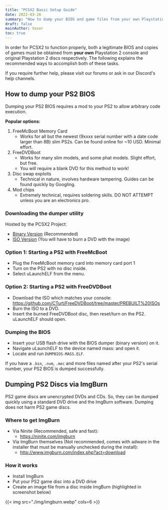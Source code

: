 ```yaml
---
title: "PCSX2 Basic Setup Guide"
date: 2022-03-26
summary: "How to dump your BIOS and game files from your own Playstation 2 console and game discs"
draft: false
mainAuthor: Vaser
toc: true
---
```


In order for PCSX2 to function properly, both a legitimate BIOS and copies of games must be obtained from **your own** Playstation 2 console and original Playstation 2 discs respectively.  The following explains the recommended ways to accomplish both of these tasks.

If you require further help, please visit our forums or ask in our Discord's help channels.

## How to dump your PS2 BIOS

Dumping your PS2 BIOS requires a mod to your PS2 to allow arbitrary code execution.

**Popular options:**

1. FreeMcBoot Memory Card
    - Works for all but the newest (9xxxx serial number with a date code larger than 8B) slim PS2s. Can be found online for ~10 USD. Minimal effort.
2. FreeDVDBoot
    - Works for many slim models, and some phat models. Slight effort, but free.
    - You will require a blank DVD for this method to work!
3. Disc swap exploits
    - Technical in nature, involves hardware tampering. Guides can be found quickly by Googling.
4. Mod chips
    - Extremely technical, requires soldering skills. DO NOT ATTEMPT unless you are an electronics pro.

### Downloading the dumper utility

Hosted by the PCSX2 Project:
- [Binary Version](https://github.com/PCSX2/tools/releases/download/bios-dumper%2Fv2/PS2dumperV2_bin.7z) (Recommended)
- [ISO Version](https://github.com/PCSX2/tools/releases/download/bios-dumper%2Fv2/PS2dumperV2_iso.7z) (You will have to burn a DVD with the image)

### Option 1: Starting a PS2 with FreeMcBoot

- Plug the FreeMcBoot memory card into memory card port 1
- Turn on the PS2 with no disc inside.
- Select uLaunchELF from the menu.

### Option 2: Starting a PS2 with FreeDVDBoot

- Download the ISO which matches your console: https://github.com/CTurt/FreeDVDBoot/tree/master/PREBUILT%20ISOs
- Burn the ISO to a DVD.
- Insert the burned FreeDVDBoot disc, then reset/turn on the PS2. uLaunchELF should open.

### Dumping the BIOS

- Insert your USB flash drive with the BIOS dumper (binary version) on it.
- Navigate uLaunchELF to the device named mass: and open it.
- Locate and run `DUMPBIOS-MASS.ELF`.

If you have a `.bin`, `.nvm`, `.mec` and more files named after your PS2's serial number, your PS2 BIOS is dumped successfully.

## Dumping PS2 Discs via ImgBurn

PS2 game discs are unencrypted DVDs and CDs. So, they can be dumped quickly using a standard DVD drive and the ImgBurn software. Dumping does not harm PS2 game discs.

### Where to get ImgBurn
- Via Ninite (Recommended, safe and fast):
  - https://ninite.com/imgburn
- Via ImgBurn themselves (Not recommended, comes with adware in the installer that must be manually unchecked during the install):
  - http://www.imgburn.com/index.php?act=download

### How it works
- Install ImgBurn
- Put your PS2 game disc into a DVD drive
- Create an image file from a disc inside ImgBurn (highlighted in screenshot below)

{{< img src="./img/imgburn.webp" cols=6 >}}

